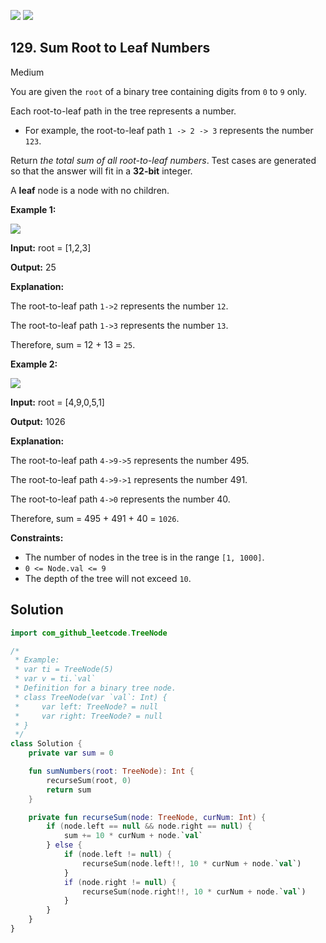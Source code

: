 [![](https://img.shields.io/github/stars/LeetCode-Top-Interview-150/LeetCode-Top-Interview-150?label=Stars&style=flat-square)](https://github.com/LeetCode-Top-Interview-150/LeetCode-Top-Interview-150)
[![](https://img.shields.io/github/forks/LeetCode-Top-Interview-150/LeetCode-Top-Interview-150?label=Fork%20me%20on%20GitHub%20&style=flat-square)](https://github.com/LeetCode-Top-Interview-150/LeetCode-Top-Interview-150/fork)

## 129\. Sum Root to Leaf Numbers

Medium

You are given the `root` of a binary tree containing digits from `0` to `9` only.

Each root-to-leaf path in the tree represents a number.

*   For example, the root-to-leaf path `1 -> 2 -> 3` represents the number `123`.

Return _the total sum of all root-to-leaf numbers_. Test cases are generated so that the answer will fit in a **32-bit** integer.

A **leaf** node is a node with no children.

**Example 1:**

![](https://assets.leetcode.com/uploads/2021/02/19/num1tree.jpg)

**Input:** root = [1,2,3]

**Output:** 25

**Explanation:** 

The root-to-leaf path `1->2` represents the number `12`.

The root-to-leaf path `1->3` represents the number `13`. 

Therefore, sum = 12 + 13 = `25`.

**Example 2:**

![](https://assets.leetcode.com/uploads/2021/02/19/num2tree.jpg)

**Input:** root = [4,9,0,5,1]

**Output:** 1026

**Explanation:** 

The root-to-leaf path `4->9->5` represents the number 495. 

The root-to-leaf path `4->9->1` represents the number 491. 

The root-to-leaf path `4->0` represents the number 40. 

Therefore, sum = 495 + 491 + 40 = `1026`.

**Constraints:**

*   The number of nodes in the tree is in the range `[1, 1000]`.
*   `0 <= Node.val <= 9`
*   The depth of the tree will not exceed `10`.

## Solution

```kotlin
import com_github_leetcode.TreeNode

/*
 * Example:
 * var ti = TreeNode(5)
 * var v = ti.`val`
 * Definition for a binary tree node.
 * class TreeNode(var `val`: Int) {
 *     var left: TreeNode? = null
 *     var right: TreeNode? = null
 * }
 */
class Solution {
    private var sum = 0

    fun sumNumbers(root: TreeNode): Int {
        recurseSum(root, 0)
        return sum
    }

    private fun recurseSum(node: TreeNode, curNum: Int) {
        if (node.left == null && node.right == null) {
            sum += 10 * curNum + node.`val`
        } else {
            if (node.left != null) {
                recurseSum(node.left!!, 10 * curNum + node.`val`)
            }
            if (node.right != null) {
                recurseSum(node.right!!, 10 * curNum + node.`val`)
            }
        }
    }
}
```